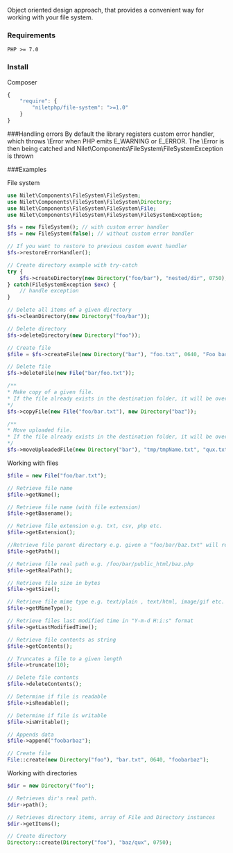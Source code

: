 Object oriented design approach, that provides a convenient way for working with your file system.

### Requirements
`PHP >= 7.0`

### Install

Composer

```javascript
{
    "require": {
        "niletphp/file-system": ">=1.0"
    }
}
```

###Handling errors
By default the library registers custom error handler, 
which throws \Error when PHP emits E_WARNING or E_ERROR. 
The \Error is then being catched and Nilet\Components\FileSystem\FileSystemException is thrown

###Examples

File system
```php
use Nilet\Components\FileSystem\FileSystem;
use Nilet\Components\FileSystem\FileSystem\Directory;
use Nilet\Components\FileSystem\FileSystem\File;
use Nilet\Components\FileSystem\FileSystem\FileSystemException;

$fs = new FileSystem(); // with custom error handler
$fs = new FileSystem(false); // without custom error handler

// If you want to restore to previous custom event handler
$fs->restoreErrorHandler();

// Create directory example with try-catch
try {
    $fs->createDirectory(new Directory("foo/bar"), "nested/dir", 0750);
} catch(FileSystemException $exc) {
    // handle exception
}

// Delete all items of a given directory
$fs->cleanDirectory(new Directory("foo/bar"));

// Delete directory
$fs->deleteDirectory(new Directory("foo"));

// Create file
$file = $fs->createFile(new Directory("bar"), "foo.txt", 0640, "Foo bar");

// Delete file
$fs->deleteFile(new File("bar/foo.txt"));

/**
* Make copy of a given file. 
* If the file already exists in the destination folder, it will be overwritten. 
*/
$fs->copyFile(new File("foo/bar.txt"), new Directory("baz"));

/**
* Move uploaded file. 
* If the file already exists in the destination folder, it will be overwritten.
*/
$fs->moveUploadedFile(new Directory("bar"), "tmp/tmpName.txt", "qux.txt")
```

Working with files

```php
$file = new File("foo/bar.txt");

// Retrieve file name
$file->getName();

// Retrieve file name (with file extension)
$file->getBasename();

// Retrieve file extension e.g. txt, csv, php etc.
$file->getExtension();

//Retrieve file parent directory e.g. given a "foo/bar/baz.txt" will return  "foo/bar"
$file->getPath();

// Retrieve file real path e.g. /foo/bar/public_html/baz.php
$file->getRealPath();

// Retrieve file size in bytes
$file->getSize();

// Retrieve file mime type e.g. text/plain , text/html, image/gif etc.
$file->getMimeType();

// Retrieve files last modified time in "Y-m-d H:i:s" format
$file->getLastModifiedTime();

// Retrieve file contents as string
$file->getContents();

// Truncates a file to a given length
$file->truncate(10);

// Delete file contents
$file->deleteContents();

// Determine if file is readable
$file->isReadable();

// Determine if file is writable
$file->isWritable();

// Appends data
$file->append("foobarbaz");

// Create file
File::create(new Directory("foo"), "bar.txt", 0640, "foobarbaz");
```

Working with directories
```php
$dir = new Directory("foo");

// Retrieves dir's real path.
$dir->path();

// Retrieves directory items, array of File and Directory instances
$dir->getItems();

// Create directory
Directory::create(Directory("foo"), "baz/qux", 0750);
```
